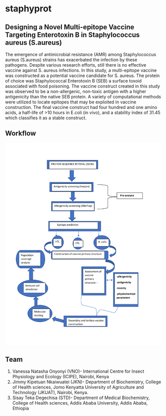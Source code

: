 # staphyprot
## Designing a Novel Multi-epitope Vaccine Targeting  Enterotoxin B in Staphylococcus aureus (S.aureus)

The emergence of antimicrobial resistance (AMR) among Staphylococcus aureus (S.aureus) strains has exacerbated the infection by these pathogens. Despite various research efforts, still there is no effective vaccine against S. aureus infections. In this study, a multi-epitope vaccine was constructed as a potential vaccine candidate for S. aureus. The protein of choice was Staphylococcal Enterotoxin B (SEB) a surface toxoid associated with food poisoning. The vaccine construct created in this study was observed to be a non-allergenic, non-toxic antigen with a higher antigenicity than the native SEB protein. A variety of computational methods were utilized to locate epitopes that may be exploited in vaccine construction. The final vaccine construct had four hundred and one amino acids, a half-life of >10 hours in E.coli (in vivo), and a stability index of 31.45 which classifies it as a stable construct.

## Workflow
![image](workflow/workflow_diagram.jpeg)

## Team
1. Vanessa Natasha Onyonyi (VNO)- International Centre for Insect Physiology and Ecology (ICIPE), Nairobi, ‎Kenya
2. Jimmy Kipetuan Nkaiwuatei (JKN)- Department of Biochemistry, College of Health sciences, Jomo Kenyatta University of Agriculture and Technology (JKUAT), Nairobi, Kenya.
3. Sisay Teka Degechisa (STD)- Department of Medical Biochemistry, College of Health sciences, Addis Ababa University, Addis Ababa,  Ethiopia
